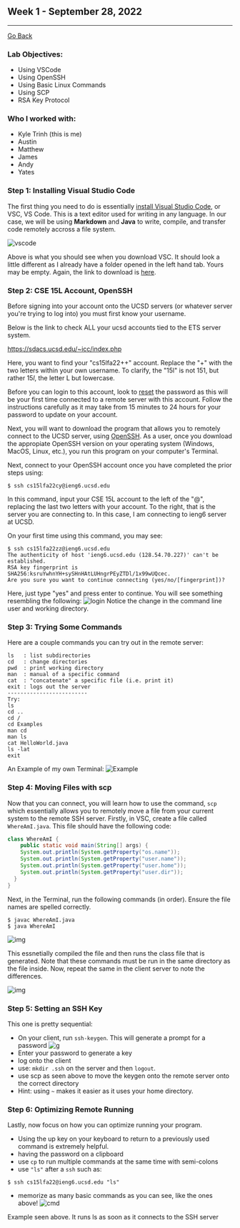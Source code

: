 ## Week 1 - September 28, 2022
___
[Go Back](https://kyle-trinh-ucsd.github.io/cse15l-lab-reports/)

### Lab Objectives:
- Using VSCode
- Using OpenSSH
- Using Basic Linux Commands
- Using SCP
- RSA Key Protocol

### Who I worked with:
- Kyle Trinh (this is me)
- Austin
- Matthew
- James
- Andy
- Yates

### Step 1: Installing Visual Studio Code

The first thing you need to do is essentially [install Visual Studio Code](https://code.visualstudio.com/), or VSC, VS Code. This is a text editor used for writing in any language. In our case, we will be using **Markdown** and **Java** to write, compile, and transfer code remotely accross a file system. 

![vscode](install-vscode.jpg.png)

Above is what you should see when you download VSC. It should look a little different as I already have a folder opened in the left hand tab. Yours may be empty. Again, the link to download is [here](https://code.visualstudio.com/).

### Step 2: CSE 15L Account, OpenSSH

Before signing into your account onto the UCSD servers (or whatever server you're trying to log into) you must first know your username.

Below is the link to check ALL your ucsd accounts tied to the ETS server system. 

https://sdacs.ucsd.edu/~icc/index.php 

Here, you want to find your "cs15lfa22++" account. Replace the "+" with the two letters within your own username. To clarify, the "15l" is not $151$, but rather $15l$, the letter L but lowercase. 

Before you can login to this account, look to [reset](https://sdacs.ucsd.edu/~icc/index.php) the password as this will be your first time connected to a remote server with this account. Follow the instructions carefully as it may take from 15 minutes to 24 hours for your password to update on your account.

Next, you will want to download the program that allows you to remotely connect to the UCSD server, using [OpenSSH](https://learn.microsoft.com/en-us/windows-server/administration/openssh/openssh_install_firstuse?tabs=gui). As a user, once you download the appropiate OpenSSH version on your operating system (Windows, MacOS, Linux, etc.), you run this program on your computer's Terminal.

Next, connect to your OpenSSH account once you have completed the prior steps using:
```
$ ssh cs15lfa22cy@ieng6.ucsd.edu
```
In this command, input your CSE 15L account to the left of the "@", replacing the last two letters with your account. To the right, that is the server you are connecting to. In this case, I am connecting to ieng6 server at UCSD.

On your first time using this command, you may see:
```
$ ssh cs15lfa22zz@ieng6.ucsd.edu
The authenticity of host 'ieng6.ucsd.edu (128.54.70.227)' can't be established.
RSA key fingerprint is SHA256:ksruYwhnYH+sySHnHAtLUHngrPEyZTDl/1x99wUQcec.
Are you sure you want to continue connecting (yes/no/[fingerprint])? 
```
Here, just type "yes" and press enter to continue. You will see something resembling the following:
![login](login-to-ssh.png)
Notice the change in the command line user and working directory.

### Step 3: Trying Some Commands
Here are a couple commands you can try out in the remote server:
```
ls   : list subdirectories
cd   : change directories
pwd  : print working directory
man  : manual of a specific command
cat  : "concatenate" a specific file (i.e. print it)
exit : logs out the server
-------------------------
Try:
ls
cd ..
cd /
cd Examples
man cd
man ls
cat HelloWorld.java
ls -lat
exit
```

An Example of my own Terminal: 
![Example](running-some-commands.png)

### Step 4: Moving Files with scp
Now that you can connect, you will learn how to use the command, ```scp``` which essentially allows you to remotely move a file from your current system to the remote SSH server. Firstly, in VSC, create a file called ```WhereAmI.java```. This file should have the following code:
```java
class WhereAmI {
    public static void main(String[] args) {
    System.out.println(System.getProperty("os.name"));
    System.out.println(System.getProperty("user.name"));
    System.out.println(System.getProperty("user.home"));
    System.out.println(System.getProperty("user.dir"));
  }
}
```
Next, in the Terminal, run the following commands (in order). Ensure the file names are spelled correctly.

```
$ javac WhereAmI.java
$ java WhereAmI
```
![img](server-ssh-java.png)

This essnetially compiled the file and then runs the class file that is generated. Note that these commands must be run in the same directory as the file inside. Now, repeat the same in  the client server to note the differences.

![img](client-ssh-java.png)

### Step 5: Setting an SSH Key
This one is pretty sequential:
- On your client, run ```ssh-keygen```. This will generate a prompt for a password
![g](ssh-keys-gen.png)
- Enter your password to generate a key
- log onto the client
- use: ```mkdir .ssh``` on the server and then ```logout```.
- use scp as seen above to move the keygen onto the remote server onto the correct directory
- Hint: using ```~``` makes it easier as it uses your home directory.

### Step 6: Optimizing Remote Running
Lastly, now focus on how you can optimize running your program.
- Using the up key on your keyboard to return to a previously used command is extremely helpful.
- having the password on a clipboard 
- use `cp` to run multiple commands at the same time with semi-colons
- use `"ls"` after a `ssh` such as:
```
$ ssh cs15lfa22@ieng6.ucsd.edu "ls"
```
- memorize as many basic commands as you can see, like the ones above!
![cmd](run-extra-cmds.png) 

Example seen above. It runs ls as soon as it connects to the SSH server